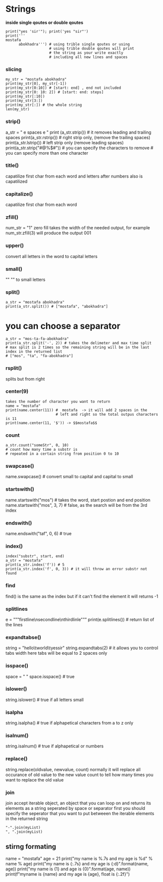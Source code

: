 # Strings
**inside single qoutes or double qoutes**
```
print("yes 'sir'"); print('yes "sir"')
print('''
mostafa
      abokhadra''') # using trible single qoutes or using
                    # using trible double qoutes will print 
                    # the string as your write exactly 
                    # including all new lines and spaces
```
### slicing
```
my_str = "mostafa abokhadra"
print(my_str[0], my_str[-1])
print(my_str[0:10]) # [start: end] , end not included
print(my_str[0: 10: 2]) # [start: end: steps]
print(my_str[:10])
print(my_str[3:])
print(my_str[:]) # the whole string
len(my_str)
```
### strip()
a_str = "     e        spaces       e  "
print (a_str.strip()) # it removes leading and trailing spaces
print(a_str.rstrip()) # right strip only, (remove the trailing spaces)
print(a_str.lstrip()) # left strip only (remove leading spaces)
print(a_str.strip("#@%$#")) # you can specify the characters to remove
                            # you can specify more than one character
### title()
capatilize first char from each word and letters after numbers also is capatilized
### capitalize()
capatilize first char from each word
### zfill()
num_str = "1"
zero fill takes the width of the needed output, for example num_str.zfill(3) will produce the output 001
### upper()
convert all letters in the word to capital letters
### small()
"" "" to small letters
### split()
```
a_str = "mostafa abokhadra"
print(a_str.split()) # ["mostafa", "abokhadra"]
```
# you can choose a separator
```
a_str = "mos-ta-fa-abokhadra"
print(a_str.split('-', 2)) # takes the delimeter and max time split
# max split is 2 times so the remaining string will be in the last index in the returned list 
# ["mos", "ta", "fa-abokhadra"]
```
### rsplit()
splits but from right
### center(9) 
```
takes the number of character you want to return 
name = "mostafa"
print(name.center(11)) #  mostafa  -> it will add 2 spaces in the
                       # left and right so the total outpus characters is 11
print(name.center(11, '$')) -> $$mostafa$$
 ```
### count
```
a_str.count("someStr", 0, 10)
# count how many time a substr is
# repeated in a certain string from position 0 to 10
```
### swapcase()
name.swapcase() # convert small to capital and capital to small
### startswith()
name.startswith("mos") # takes the word, start postion and end position
name.startswith("mos", 3, 7) # false, as the search will be from the 3rd index
### endswith()
name.endswith("taf", 0, 6) # true
### index()
```
index("substr", start, end)
a_str = "mostafa"
print(a_str.index('f')) # 5
print(a_str.index('f', 0, 3)) # it will throw an error substr not found
```
### find
find() is the same as the index but if it can't find
the element it will returns -1
### splitlines
e = """firstline\nsecondline\nthirdlinle"""
print(e.splitlines()) # return list of the lines
### expandtabse()
string = "hello\tworld\tyessir"
string.expandtabs(2) # it allows you to control tabs width
here tabs will be equal to 2 spaces only
### isspace()
space = " "
space.isspace() # true
### islower()
string.islower() # true if all letters small
### isalpha
string.isalpha() # true if alphapetical characters from a to z only
### isalnum()
string.isalnum() # true if alphapetical or numbers
### replace()
string.replace(oldvalue, newvalue, count)
normally it will replace all occurance of old value to the new value
count to tell how many times you want to replace the old value
### join
join accept iterable object, an object that you can loop on
and returns its elements as a string seperated by space or separator
first you should specify the seperator that you want to put 
betweeen the iterable elements in the returned string
```
"-".join(myList)
", ".join(myList)
```
## stirng formating
name = "mostafa"
age = 21
print("my name is %.7s and my age is %d" % name % age)
print("my name is {:.7s} and my age is {:d}".format(name, age))
print("my name is {1} and age is {0}".format(age, name))
print(f"myname is {name} and my age is {age}, float is {:.2f}")